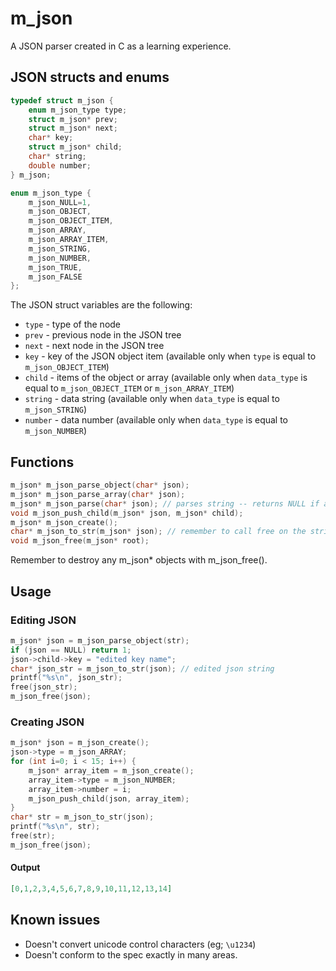 # m_json
A JSON parser created in C as a learning experience.

## JSON structs and enums
```c
typedef struct m_json {
    enum m_json_type type;
    struct m_json* prev;
    struct m_json* next;
    char* key;
    struct m_json* child;
    char* string;
    double number;
} m_json;

enum m_json_type {
    m_json_NULL=1,
    m_json_OBJECT,
    m_json_OBJECT_ITEM,
    m_json_ARRAY,
    m_json_ARRAY_ITEM,
    m_json_STRING,
    m_json_NUMBER,
    m_json_TRUE,
    m_json_FALSE
};
```
The JSON struct variables are the following:
* `type` - type of the node
* `prev` - previous node in the JSON tree
* `next` - next node in the JSON tree
* `key` - key of the JSON object item (available only when `type` is equal to `m_json_OBJECT_ITEM`)
* `child` - items of the object or array (available only when `data_type` is equal to `m_json_OBJECT_ITEM` or `m_json_ARRAY_ITEM`)
* `string` - data string (available only when `data_type` is equal to `m_json_STRING`)
* `number` - data number (available only when `data_type` is equal to `m_json_NUMBER`)

## Functions
```c
m_json* m_json_parse_object(char* json);
m_json* m_json_parse_array(char* json);
m_json* m_json_parse(char* json); // parses string -- returns NULL if an error occurred.
void m_json_push_child(m_json* json, m_json* child); 
m_json* m_json_create();
char* m_json_to_str(m_json* json); // remember to call free on the string
void m_json_free(m_json* root);
```
Remember to destroy any m_json* objects with m_json_free().
## Usage
### Editing JSON
```c
m_json* json = m_json_parse_object(str);
if (json == NULL) return 1;
json->child->key = "edited key name";
char* json_str = m_json_to_str(json); // edited json string
printf("%s\n", json_str);
free(json_str);
m_json_free(json);
```
### Creating JSON
```c
m_json* json = m_json_create();
json->type = m_json_ARRAY;
for (int i=0; i < 15; i++) {
    m_json* array_item = m_json_create();
    array_item->type = m_json_NUMBER;
    array_item->number = i;
    m_json_push_child(json, array_item);
}
char* str = m_json_to_str(json);
printf("%s\n", str);
free(str);
m_json_free(json);
```
#### Output
```json
[0,1,2,3,4,5,6,7,8,9,10,11,12,13,14]
```
## Known issues
* Doesn't convert unicode control characters (eg; `\u1234`)
* Doesn't conform to the spec exactly in many areas.
